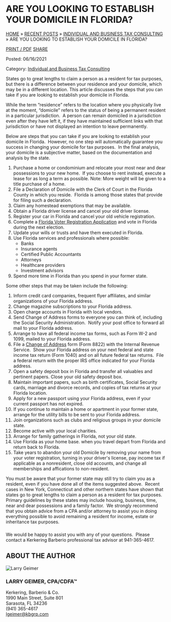 
# ARE YOU LOOKING TO ESTABLISH YOUR DOMICILE IN FLORIDA?

[HOME](https://www.kbgrp.com/) » [RECENT POSTS](https://www.kbgrp.com/resources/recent-posts) » [INDIVIDUAL AND BUSINESS TAX CONSULTING](https://www.kbgrp.com/category/individual-and-business-tax-consulting) » ARE YOU LOOKING TO ESTABLISH YOUR DOMICILE IN FLORIDA?

[PRINT / PDF](https://www.kbgrp.com/individual-and-business-tax-consulting/are-you-looking-establish-your-domicile-florida.html# "Printer Friendly, PDF & Email") [SHARE](http://www.addthis.com/bookmark.php)

Posted: 06/16/2021

Category: [Individual and Business Tax Consulting](https://www.kbgrp.com/category/individual-and-business-tax-consulting)

States go to great lengths to claim a person as a resident for tax purposes, but there is a difference between your residence and your domicile, which may be in a different location. This article discusses the steps that you can take if you are looking to establish your domicile in Florida.

While the term “residence” refers to the location where you physically live at the moment, “domicile” refers to the status of being a permanent resident in a particular jurisdiction.  A person can remain domiciled in a jurisdiction even after they have left it, if they have maintained sufficient links with that jurisdiction or have not displayed an intention to leave permanently.

Below are steps that you can take if you are looking to establish your domicile in Florida.  However, no one step will automatically guarantee you success in changing your domicile for tax purposes.  In the final analysis, your domicile is a subjective matter, based on the documentation and analysis by the state.

1.  Purchase a home or condominium and relocate your most near and dear possessions to your new home.  If you choose to rent instead, execute a lease for as long a term as possible. Note: More weight will be given to a title purchase of a home.
2.  File a Declaration of Domicile with the Clerk of Court in the Florida County in which you reside.  Florida is among those states that provide for filing such a declaration.
3.  Claim any homestead exemptions that may be available.
4.  Obtain a Florida driver license and cancel your old driver license.
5.  Register your car in Florida and cancel your old vehicle registration.
6.  Complete a [Florida Voter Registration Application](https://dos.myflorida.com/elections/for-voters/voter-registration/register-to-vote-or-update-your-information/) and vote in Florida during the next election.
7.  Update your wills or trusts and have them executed in Florida.
8.  Use Florida services and professionals where possible:
    -   Banks
    -   Insurance agents
    -   Certified Public Accountants
    -   Attorneys
    -   Healthcare providers
    -   Investment advisors
9.  Spend more time in Florida than you spend in your former state.

Some other steps that may be taken include the following:

1.  Inform credit card companies, frequent flyer affiliates, and similar organizations of your Florida address.
2.  Change magazine subscriptions to your Florida address.
3.  Open charge accounts in Florida with local vendors.
4.  Send Change of Address forms to everyone you can think of, including the Social Security Administration.  Notify your post office to forward all mail to your Florida address.
5.  Arrange to have all federal income tax forms, such as Form W-2 and 1099, mailed to your Florida address.
6.  File a [Change of Address](http://www.irs.gov/pub/irs-pdf/f8822.pdf) form (Form 8822) with the Internal Revenue Service.  Show your Florida address on your next federal and state income tax return (Form 1040) and on all future federal tax returns.  File a federal return with the proper IRS office indicated for your Florida address.
7.  Open a safety deposit box in Florida and transfer all valuables and pertinent papers. Close your old safety deposit box.
8.  Maintain important papers, such as birth certificates, Social Security cards, marriage and divorce records, and copies of tax returns at your Florida location.
9.  Apply for a new passport using your Florida address, even if your current passport has not expired.
10.  If you continue to maintain a home or apartment in your former state, arrange for the utility bills to be sent to your Florida address.
11.  Join organizations such as clubs and religious groups in your domicile state.
12.  Become active with your local charities.
13.  Arrange for family gatherings in Florida, not your old state.
14.  Use Florida as your home base. when you travel depart from Florida and return back to Florida.
15.  Take years to abandon your old Domicile by removing your name from your voter registration, turning in your driver's license, pay income tax if applicable as a nonresident, close old accounts, and change all memberships and affications to non-resident.

You must be aware that your former state may still try to claim you as a resident, even if you have done all of the items suggested above.  Recent cases in New York, Connecticut and other northern states have shown that states go to great lengths to claim a person as a resident for tax purposes.  Primary guidelines by these states may include housing, business, time, near and dear possessions and a family factor.  We strongly recommend that you obtain advice from a CPA and/or attorney to assist you in doing everything possible to avoid remaining a resident for income, estate or inheritance tax purposes.

###

We would be happy to assist you with any of your questions.  Please contact a Kerkering Barberio professional tax advisor at 941-365-4617.

## ABOUT THE AUTHOR

![Larry Geimer](https://www.kbgrp.com/wp3/wp-content/uploads/2016/06/LARRY-GEIMER-600-x-400px-r2.jpg)

### LARRY GEIMER, CPA/CDFA™

Kerkering, Barberio & Co.  
1990 Main Street, Suite 801  
Sarasota, FL 34236  
(941) 365-4617  
[lgeimer@kbgrp.com](javascript:;)

